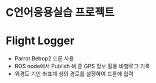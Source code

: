 # C언어응용실습 프로젝트  

# Flight Logger  
- Parrot Bebop2 드론 사용  
- ROS node에서 Publish 해 준 GPS 정보 활용 비행로그 기록
- 위경도 기반 좌표계 상의 경로를 설정하여 드론에 입력
